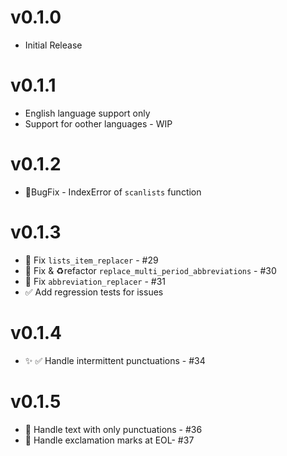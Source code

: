# v0.1.0

-   Initial Release

# v0.1.1

-   English language support only
-   Support for oother languages - WIP

# v0.1.2

-   🐛BugFix - IndexError of `scanlists` function

# v0.1.3

-   🐛 Fix `lists_item_replacer` - \#29
-   🐛 Fix & ♻️refactor `replace_multi_period_abbreviations` - \#30
-   🐛 Fix `abbreviation_replacer` - \#31
-   ✅ Add regression tests for issues

# v0.1.4

-   ✨ ✅ Handle intermittent punctuations - \#34

# v0.1.5

-   🐛 Handle text with only punctuations - \#36
-   🐛 Handle exclamation marks at EOL- \#37
